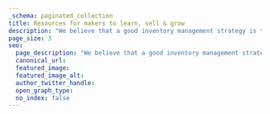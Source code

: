 ```yaml
---
_schema: paginated_collection
title: Resources for makers to learn, sell & grow
description: "We believe that a good inventory management strategy is the key to growth. So we’re helping you grow your business with tools and resources that make it easy."
page_size: 3
seo:
  page_description: "We believe that a good inventory management strategy is the key to growth. So we’re helping you grow your business with tools and resources that make it easy."
  canonical_url:
  featured_image:
  featured_image_alt:
  author_twitter_handle:
  open_graph_type:
  no_index: false
---
```

